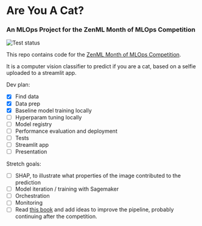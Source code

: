 # Are You A Cat?
### An MLOps Project for the ZenML Month of MLOps Competition

![Test status](https://github.com/MarinaWyss/zenml-mlops-competition/workflows/run-tests/badge.svg)

This repo contains code for the [ZenML Month of MLOps Competition](https://blog.zenml.io/mlops-competition/).

It is a computer vision classifier to predict if you are a cat, based on a selfie uploaded to a streamlit app.

Dev plan:

- [X] Find data
- [X] Data prep
- [X] Baseline model training locally
- [ ] Hyperparam tuning locally
- [ ] Model registry
- [ ] Performance evaluation and deployment
- [ ] Tests
- [ ] Streamlit app
- [ ] Presentation

Stretch goals:

- [ ] SHAP, to illustrate what properties of the image contributed to the prediction
- [ ] Model iteration / training with Sagemaker
- [ ] Orchestration
- [ ] Monitoring
- [ ] Read [this book](https://www.amazon.com/Designing-Machine-Learning-Systems-Production-Ready/dp/1098107969) and add ideas to improve the pipeline, probably continuing after the competition.
